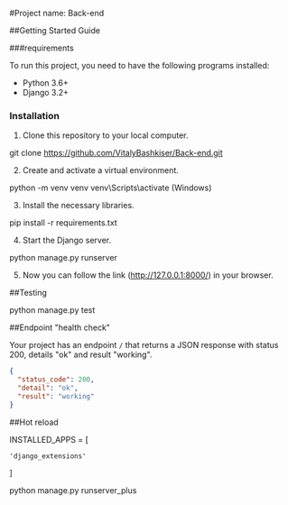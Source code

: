 #Project name: Back-end


##Getting Started Guide


###requirements

To run this project, you need to have the following programs installed:

- Python 3.6+
- Django 3.2+

### Installation

1. Clone this repository to your local computer.

git clone https://github.com/VitalyBashkiser/Back-end.git


2. Create and activate a virtual environment.

python -m venv venv
venv\Scripts\activate (Windows)


3. Install the necessary libraries.

pip install -r requirements.txt


4. Start the Django server.

python manage.py runserver

5. Now you can follow the link (http://127.0.0.1:8000/) in your browser.


##Testing

python manage.py test


##Endpoint "health check"

Your project has an endpoint `/` that returns a JSON response with status 200, details "ok" and result "working".

```json
{
  "status_code": 200,
  "detail": "ok",
  "result": "working"
}
```

##Hot reload

INSTALLED_APPS = [

    'django_extensions'
    
]

python manage.py runserver_plus




